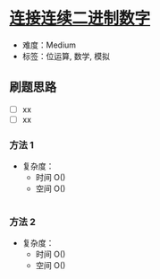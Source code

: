 # [连接连续二进制数字](https://leetcode-cn.com/problems/concatenation-of-consecutive-binary-numbers/)

- 难度：Medium
- 标签：位运算, 数学, 模拟

## 刷题思路

- [ ] xx
- [ ] xx

### 方法 1

- 复杂度：
    - 时间 O()
    - 空间 O()

``` js

```

### 方法 2

- 复杂度：
    - 时间 O()
    - 空间 O()

``` js

```
